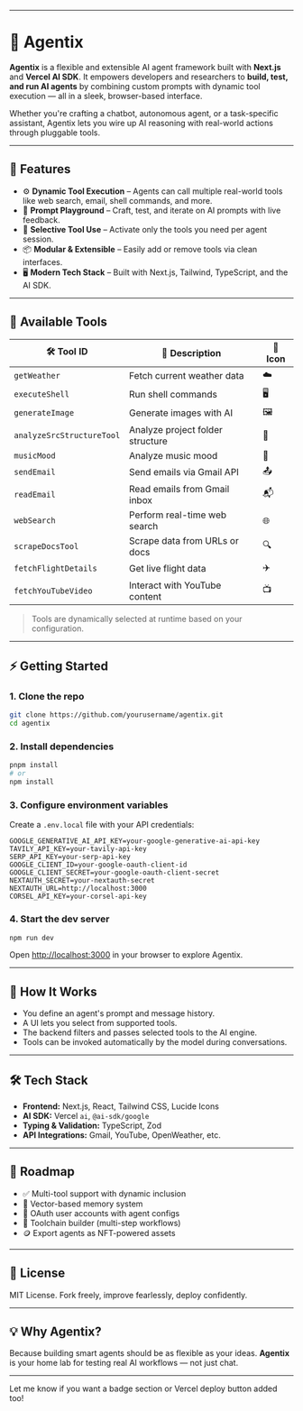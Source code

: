 
---

# 🤖 Agentix

**Agentix** is a flexible and extensible AI agent framework built with **Next.js** and **Vercel AI SDK**. It empowers developers and researchers to **build, test, and run AI agents** by combining custom prompts with dynamic tool execution — all in a sleek, browser-based interface.

Whether you're crafting a chatbot, autonomous agent, or a task-specific assistant, Agentix lets you wire up AI reasoning with real-world actions through pluggable tools.

---

## 🚀 Features

* ⚙️ **Dynamic Tool Execution** – Agents can call multiple real-world tools like web search, email, shell commands, and more.
* 💬 **Prompt Playground** – Craft, test, and iterate on AI prompts with live feedback.
* 🧩 **Selective Tool Use** – Activate only the tools you need per agent session.
* 📦 **Modular & Extensible** – Easily add or remove tools via clean interfaces.
* 🖥️ **Modern Tech Stack** – Built with Next.js, Tailwind, TypeScript, and the AI SDK.

---

## 🧰 Available Tools

| 🛠 Tool ID                | 🧠 Description                   | 🔣 Icon |
| ------------------------- | -------------------------------- | ------- |
| `getWeather`              | Fetch current weather data       | ☁️      |
| `executeShell`            | Run shell commands               | 🖥️     |
| `generateImage`           | Generate images with AI          | 🖼️     |
| `analyzeSrcStructureTool` | Analyze project folder structure | 📁      |
| `musicMood`               | Analyze music mood               | 🎵      |
| `sendEmail`               | Send emails via Gmail API        | 📤      |
| `readEmail`               | Read emails from Gmail inbox     | 📬      |
| `webSearch`               | Perform real-time web search     | 🌐      |
| `scrapeDocsTool`          | Scrape data from URLs or docs    | 🔍      |
| `fetchFlightDetails`      | Get live flight data             | ✈️      |
| `fetchYouTubeVideo`       | Interact with YouTube content    | 📺      |

> Tools are dynamically selected at runtime based on your configuration.

---

## ⚡ Getting Started

### 1. Clone the repo

```bash
git clone https://github.com/yourusername/agentix.git
cd agentix
```

### 2. Install dependencies

```bash
pnpm install
# or
npm install
```

### 3. Configure environment variables

Create a `.env.local` file with your API credentials:

```env
GOOGLE_GENERATIVE_AI_API_KEY=your-google-generative-ai-api-key
TAVILY_API_KEY=your-tavily-api-key
SERP_API_KEY=your-serp-api-key
GOOGLE_CLIENT_ID=your-google-oauth-client-id
GOOGLE_CLIENT_SECRET=your-google-oauth-client-secret
NEXTAUTH_SECRET=your-nextauth-secret
NEXTAUTH_URL=http://localhost:3000
CORSEL_API_KEY=your-corsel-api-key
```

### 4. Start the dev server

```bash
npm run dev
```

Open [http://localhost:3000](http://localhost:3000) in your browser to explore Agentix.

---

## 🧠 How It Works

* You define an agent's prompt and message history.
* A UI lets you select from supported tools.
* The backend filters and passes selected tools to the AI engine.
* Tools can be invoked automatically by the model during conversations.

---

## 🛠️ Tech Stack

* **Frontend:** Next.js, React, Tailwind CSS, Lucide Icons
* **AI SDK:** Vercel `ai`, `@ai-sdk/google`
* **Typing & Validation:** TypeScript, Zod
* **API Integrations:** Gmail, YouTube, OpenWeather, etc.

---

## 📌 Roadmap

* ✅ Multi-tool support with dynamic inclusion
* 🧠 Vector-based memory system
* 🔐 OAuth user accounts with agent configs
* 📜 Toolchain builder (multi-step workflows)
* 🪙 Export agents as NFT-powered assets

---

## 📄 License

MIT License. Fork freely, improve fearlessly, deploy confidently.

---

## 💡 Why Agentix?

Because building smart agents should be as flexible as your ideas.
**Agentix** is your home lab for testing real AI workflows — not just chat.

---

Let me know if you want a badge section or Vercel deploy button added too!
